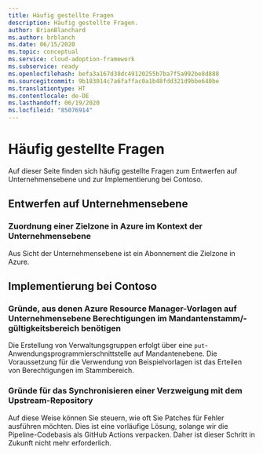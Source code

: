 ```yaml
---
title: Häufig gestellte Fragen
description: Häufig gestellte Fragen.
author: BrianBlanchard
ms.author: brblanch
ms.date: 06/15/2020
ms.topic: conceptual
ms.service: cloud-adoption-framework
ms.subservice: ready
ms.openlocfilehash: befa3a167d38dc49120255b7ba7f5a992be8d888
ms.sourcegitcommit: 9b183014c7a6faffac0a1b48fdd321d9bbe640be
ms.translationtype: HT
ms.contentlocale: de-DE
ms.lasthandoff: 06/19/2020
ms.locfileid: "85076914"
---
```

# <a name="faq"></a>Häufig gestellte Fragen

Auf dieser Seite finden sich häufig gestellte Fragen zum Entwerfen auf Unternehmensebene und zur Implementierung bei Contoso.

## <a name="enterprise-scale-design"></a>Entwerfen auf Unternehmensebene

### <a name="where-a-landing-zone-maps-in-azure-in-the-context-of-enterprise-scale"></a>Zuordnung einer Zielzone in Azure im Kontext der Unternehmensebene

Aus Sicht der Unternehmensebene ist ein Abonnement die Zielzone in Azure.

## <a name="contoso-implementation"></a>Implementierung bei Contoso

### <a name="why-enterprise-scale-azure-resource-manager-templates-require-permissions-at-the-tenant-root--scope"></a>Gründe, aus denen Azure Resource Manager-Vorlagen auf Unternehmensebene Berechtigungen im Mandantenstamm/-gültigkeitsbereich benötigen

Die Erstellung von Verwaltungsgruppen erfolgt über eine `put`-Anwendungsprogrammierschnittstelle auf Mandantenebene. Die Voraussetzung für die Verwendung von Beispielvorlagen ist das Erteilen von Berechtigungen im Stammbereich.

### <a name="why-sync-a-fork-with-the-upstream-repo"></a>Gründe für das Synchronisieren einer Verzweigung mit dem Upstream-Repository

Auf diese Weise können Sie steuern, wie oft Sie Patches für Fehler ausführen möchten. Dies ist eine vorläufige Lösung, solange wir die Pipeline-Codebasis als GitHub Actions verpacken. Daher ist dieser Schritt in Zukunft nicht mehr erforderlich.

